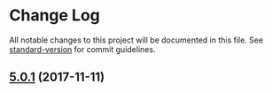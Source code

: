 # Change Log

All notable changes to this project will be documented in this file. See [standard-version](https://github.com/conventional-changelog/standard-version) for commit guidelines.

<a name="5.0.1"></a>
## [5.0.1](https://github.com/muka/raptor-auth/compare/v5.0.2...v5.0.1) (2017-11-11)
